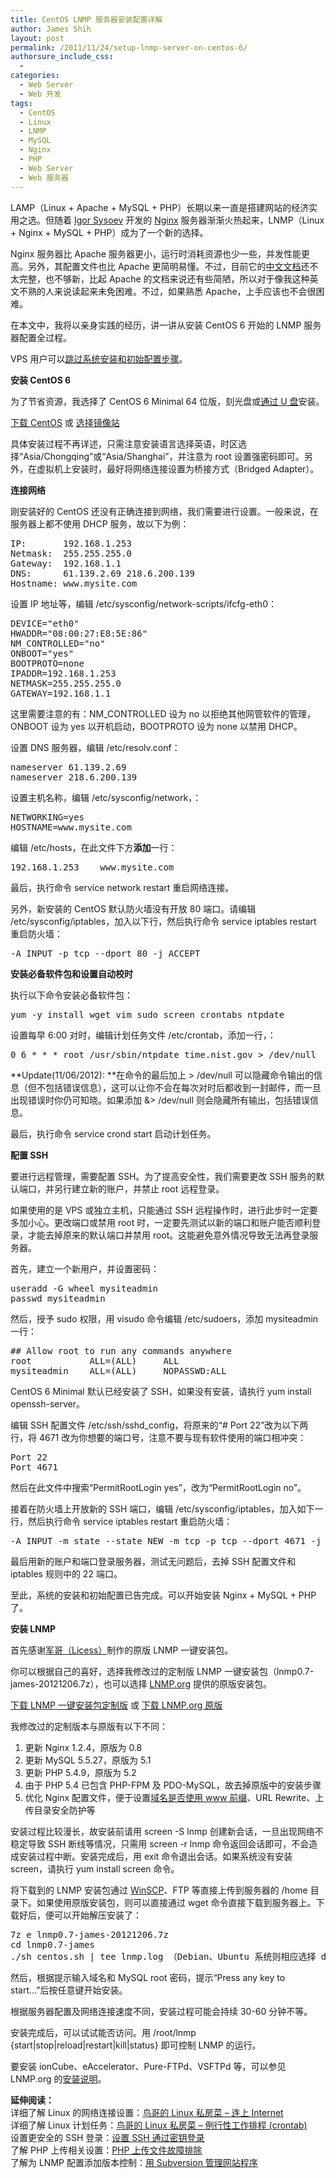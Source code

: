 ```yaml
---
title: CentOS LNMP 服务器安装配置详解
author: James Shih
layout: post
permalink: /2011/11/24/setup-lnmp-server-on-centos-6/
authorsure_include_css:
  -
categories:
  - Web Server
  - Web 开发
tags:
  - CentOS
  - Linux
  - LNMP
  - MySQL
  - Nginx
  - PHP
  - Web Server
  - Web 服务器
---
```

LAMP（Linux + Apache + MySQL + PHP）长期以来一直是搭建网站的经济实用之选。但随着 [Igor Sysoev][1] 开发的 [Nginx][2] 服务器渐渐火热起来，LNMP（Linux + Nginx + MySQL + PHP）成为了一个新的选择。

Nginx 服务器比 Apache 服务器更小，运行时消耗资源也少一些，并发性能更高。另外，其配置文件也比 Apache 更简明易懂。不过，目前它的[中文文档][3]还不太完整，也不够新，比起 Apache 的文档来说还有些简陋，所以对于像我这种英文不熟的人来说读起来未免困难。不过，如果熟悉 Apache，上手应该也不会很困难。

在本文中，我将以亲身实践的经历，讲一讲从安装 CentOS 6 开始的 LNMP 服务器配置全过程。

<!--more-->

VPS 用户可以[跳过系统安装和初始配置步骤][4]。

**安装 CentOS 6**

为了节省资源，我选择了 CentOS 6 Minimal 64 位版，刻光盘或[通过 U 盘][5]安装。

<a class="btn" target="_blank" href="http://centos.org/download/">下载 CentOS</a> 或 <a href="http://mirror-status.centos.org/" target="_blank">选择镜像站</a>

具体安装过程不再详述，只需注意安装语言选择英语，时区选择“Asia/Chongqing”或“Asia/Shanghai”，并注意为 root 设置强密码即可。另外，在虚拟机上安装时，最好将网络连接设置为桥接方式（Bridged Adapter）。

**连接网络**

刚安装好的 CentOS 还没有正确连接到网络，我们需要进行设置。一般来说，在服务器上都不使用 DHCP 服务，故以下为例：

<pre>IP:       192.168.1.253
Netmask:  255.255.255.0
Gateway:  192.168.1.1
DNS:      61.139.2.69 218.6.200.139
Hostname: www.mysite.com</pre>

设置 IP 地址等，编辑 /etc/sysconfig/network-scripts/ifcfg-eth0：

<pre>DEVICE="eth0"
HWADDR="08:00:27:E8:5E:86"
NM_CONTROLLED="no"
ONBOOT="yes"
BOOTPROTO=none
IPADDR=192.168.1.253
NETMASK=255.255.255.0
GATEWAY=192.168.1.1</pre>

这里需要注意的有：NM_CONTROLLED 设为 no 以拒绝其他网管软件的管理，ONBOOT 设为 yes 以开机启动，BOOTPROTO 设为 none 以禁用 DHCP。

设置 DNS 服务器，编辑 /etc/resolv.conf：

<pre>nameserver 61.139.2.69
nameserver 218.6.200.139</pre>

设置主机名称，编辑 /etc/sysconfig/network，：

<pre>NETWORKING=yes
HOSTNAME=www.mysite.com</pre>

编辑 /etc/hosts，在此文件下方**添加**一行：

<pre>192.168.1.253    www.mysite.com</pre>

最后，执行命令 service network restart 重启网络连接。

另外，新安装的 CentOS 默认防火墙没有开放 80 端口。请编辑 /etc/sysconfig/iptables，加入以下行，然后执行命令 service iptables restart 重启防火墙：

<pre>-A INPUT -p tcp --dport 80 -j ACCEPT</pre>

**安装必备软件包和设置自动校时**

执行以下命令安装必备软件包：

<pre>yum -y install wget vim sudo screen crontabs ntpdate</pre>

设置每早 6:00 对时，编辑计划任务文件 /etc/crontab，添加一行，：

<pre>0 6 * * * root /usr/sbin/ntpdate time.nist.gov > /dev/null</pre>

**Update(11/06/2012): **在命令的最后加上 > /dev/null 可以隐藏命令输出的信息（但不包括错误信息），这可以让你不会在每次对时后都收到一封邮件，而一旦出现错误时你仍可知晓。如果添加 &#038;> /dev/null 则会隐藏所有输出，包括错误信息。

最后，执行命令 service crond start 启动计划任务。

**配置 SSH**

要进行远程管理，需要配置 SSH。为了提高安全性，我们需要更改 SSH 服务的默认端口，并另行建立新的账户，并禁止 root 远程登录。

如果使用的是 VPS 或独立主机，只能通过 SSH 远程操作时，进行此步时一定要多加小心。更改端口或禁用 root 时，一定要先测试以新的端口和账户能否顺利登录，才能去掉原来的默认端口并禁用 root。这能避免意外情况导致无法再登录服务器。

首先，建立一个新用户，并设置密码：

<pre>useradd -G wheel mysiteadmin
passwd mysiteadmin</pre>

然后，授予 sudo 权限，用 visudo 命令编辑 /etc/sudoers，添加 mysiteadmin 一行：

<pre>## Allow root to run any commands anywhere
root           ALL=(ALL)     ALL
mysiteadmin    ALL=(ALL)     NOPASSWD:ALL</pre>

CentOS 6 Minimal 默认已经安装了 SSH，如果没有安装，请执行 yum install openssh-server。

编辑 SSH 配置文件 /etc/ssh/sshd_config，将原来的“# Port 22”改为以下两行，将 4671 改为你想要的端口号，注意不要与现有软件使用的端口相冲突：

<pre>Port 22
Port 4671</pre>

然后在此文件中搜索“PermitRootLogin yes”，改为“PermitRootLogin no”。

接着在防火墙上开放新的 SSH 端口，编辑 /etc/sysconfig/iptables，加入如下一行，然后执行命令 service iptables restart 重启防火墙：

<pre>-A INPUT -m state --state NEW -m tcp -p tcp --dport 4671 -j ACCEPT</pre>

最后用新的账户和端口登录服务器，测试无问题后，去掉 SSH 配置文件和 iptables 规则中的 22 端口。

至此，系统的安装和初始配置已告完成。可以开始安装 Nginx + MySQL + PHP 了。

<strong id="section_lnmp_installation">安装 LNMP</strong>

首先感谢[军哥（Licess）][6]制作的原版 LNMP 一键安装包。

你可以根据自己的喜好，选择我修改过的定制版 LNMP 一键安装包（lnmp0.7-james-20121206.7z），也可以选择 [LNMP.org][7] 提供的原版安装包。

<a class="btn" href="http://pan.baidu.com/s/1gUkZV" target="_blank">下载 LNMP 一键安装包定制版</a> 或 <a href="http://lnmp.org/download.html" target="_blank">下载 LNMP.org 原版</a>

我修改过的定制版本与原版有以下不同：

1.  更新 Nginx 1.2.4，原版为 0.8
2.  更新 MySQL 5.5.27，原版为 5.1
3.  更新 PHP 5.4.9，原版为 5.2
4.  由于 PHP 5.4 已包含 PHP-FPM 及 PDO-MySQL，故去掉原版中的安装步骤
5.  优化 Nginx 配置文件，便于设置[域名是否使用 www 前缀][8]、URL Rewrite、上传目录安全防护等

安装过程比较漫长，故安装前请用 screen -S lnmp 创建新会话，一旦出现网络不稳定导致 SSH 断线等情况，只需用 screen -r lnmp 命令返回会话即可，不会造成安装过程中断。安装完成后，用 exit 命令退出会话。如果系统没有安装 screen，请执行 yum install screen 命令。

将下载到的 LNMP 安装包通过 [WinSCP][9]、FTP 等直接上传到服务器的 /home 目录下。如果使用原版安装包，则可以直接通过 wget 命令直接下载到服务器上。下载好后，便可以开始解压安装了：

<pre>7z e lnmp0.7-james-20121206.7z
cd lnmp0.7-james
./sh centos.sh | tee lnmp.log （Debian、Ubuntu 系统则相应选择 debian.sh 和 ubuntu.sh）</pre>

然后，根据提示输入域名和 MySQL root 密码，提示“Press any key to start&#8230;”后按任意键开始安装。

根据服务器配置及网络连接速度不同，安装过程可能会持续 30-60 分钟不等。

安装完成后，可以试试能否访问。用 /root/lnmp {start|stop|reload|restart|kill|status} 即可控制 LNMP 的运行。

要安装 ionCube、eAccelerator、Pure-FTPd、VSFTPd 等，可以参见 LNMP.org 的[安装说明][10]。

**延伸阅读：**  
详细了解 Linux 的网络连接设置：[鸟哥的 Linux 私房菜 &#8211; 连上 Internet][11]  
详细了解 Linux 计划任务：[鸟哥的 Linux 私房菜 &#8211; 例行性工作排程 (crontab)][12]  
设置更安全的 SSH 登录：[设置 SSH 通过密钥登录][13]  
了解 PHP 上传相关设置：[PHP 上传文件故障排除][14]  
了解为 LNMP 配置添加版本控制：[用 Subversion 管理网站程序][15]

 [1]: http://sysoev.ru/en/
 [2]: http://nginx.org
 [3]: http://wiki.nginx.org/Chs
 [4]: #section_lnmp_installation
 [5]: http://www.pendrivelinux.com/universal-usb-installer-easy-as-1-2-3/ "Universal USB Installer"
 [6]: http://blog.licess.org/
 [7]: http://lnmp.org
 [8]: /2011/11/24/enforce-with-www-or-without-www/ "为何要进行此项设置？"
 [9]: http://winscp.net/eng/docs/lang:chs
 [10]: http://lnmp.org/install.html
 [11]: http://linux.vbird.org/linux_server/0130internet_connect.php
 [12]: http://linux.vbird.org/linux_basic/0430cron.php
 [13]: /2012/03/16/how-to-set-up-ssh-keys/
 [14]: /2011/10/19/php-upload-troubleshooting/
 [15]: /2012/04/18/setup-subversion-on-web-server/
